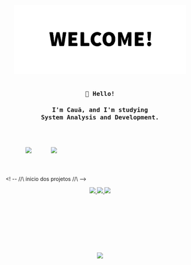 <h1></h1>

<p align="center">
  <img src="https://github.com/Nun3s01/Nun3s01/blob/main/resources/Sans-Black-WBG-unscreen.gif" width="460px"/>
</p>

<h1></h1>

<h3 align="center"><samp>👋 Hello!</samp></h3>

<h3 align="center">
  <samp>I'm Cauã, and I'm studying</samp>
  <samp>
    </br> System Analysis and Development.
  </samp>
  <samp>
    </br>   <! -- /\/\ continuação do parágrafo de cima /\/\ -->
  </samp>
</h3>

<h1></h1>

</br>
<p align="center">
  <img src="https://github-readme-stats.vercel.app/api?username=Nun3s01&show=reviews&show_icons=true&theme=shadow_red&icon_color=ff0000&title_color=ffffff&text_color=ededed&bg_color=070417"width="380"/>
  <img src="https://github-readme-stats.vercel.app/api/top-langs/?username=Nun3s01&layout=compact&show_icons=true&theme=shadow_red&icon_color=ff0000&title_color=ffffff&text_color=ededed&bg_color=070417" width="383" align="right"/>
</p>

<h1></h1>

</br>   <! -- /\/\ ínicio dos projetos /\/\ -->
<p align="center">
  <a href="//www.github.com/Nun3s01/bhaskara.s-algorithm">
    <img src="https://github-readme-stats.vercel.app/api/pin/?username=Nun3s01&repo=bhaskara.s-algorithm&theme=shadow_red&icon_color=ff0000&text_color=ededed&title_color=ffffff&bg_color=070417" width="300" />
  </a>
  <a href="//www.github.com/Nun3s01/hello-world">
    <img src="https://github-readme-stats.vercel.app/api/pin/?username=Nun3s01&repo=hello-world&theme=shadow_red&icon_color=ff0000&text_color=ededed&title_color=ffffff&bg_color=070417" width="300"/>
  </a> 
  <a href="//www.https://github.com/Nun3s01/converting-seconds.py">
    <img src="https://github-readme-stats.vercel.app/api/pin/?username=Nun3s01&repo=converting-seconds.py&theme=shadow_red&icon_color=ff0000&text_color=ededed&title_color=ffffff&bg_color=070417" width="257" align=""/>
  </a>
</p>

<h1></h1>

</br>

             
</br>
</br>
</br>
</br>
</br>
<p align="center">
  <img src="https://komarev.com/ghpvc/?username=Nun3s01&style=plastic&color=blue"/>
</p>
